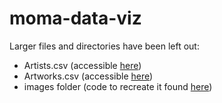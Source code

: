 # moma-data-viz

Larger files and directories have been left out:
- Artists.csv (accessible [here](https://github.com/MuseumofModernArt/collection/blob/master/Artists.csv))
- Artworks.csv (accessible [here](https://github.com/MuseumofModernArt/collection/blob/master/Artworks.csv))
- images folder (code to recreate it found [here](https://github.com/valerietanhx/moma-data-viz/blob/master/colour_preprocessing.py#L50))
